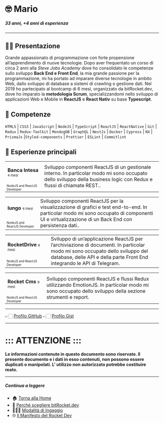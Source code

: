 # 🤓 Mario

##### 33 anni, +4 anni di esperienza

---

## 👋🏻 Presentazione

Grande appassionato di programmazione con forte propensione all’apprendimento di nuove tecnologie. Dopo aver frequentato un corso di circa 2 anni alla _Steve Jobs Academy_ dove ho consolidato le competenze sullo sviluppo **Back End e Front End**, la mia grande passione per la programmazione, mi ha portato ad imparare diverse tecnologie in ambito Web, dallo sviluppo di database a sistemi di crawling o gestione dati. Nel 2019 ho partecipato al bootcamp di 6 mesi, organizzato da bitRocket.dev, dove ho imparato la **metodologia Scrum**, specializzandomi nello sviluppo di applicazioni Web e Mobile in **ReactJS** e **React Nativ** su base **Typescript**.

## 🚀 Competenze

`HTML5` | `CSS3` | `JavaScript` | `NodeJS` | `TypeScript` | `ReactJS` | `ReactNative` | `Git` | `Redux` | `Redux-Toolkit` | `MondogDB` | `GraphQL` | `NestJs` | `Docker` | `Cypress` | `NX` | `PrismaJs` |`Styled-components` | `Prettier` | `ESLint` | `Commitlint`

## 👾 Esperienze principali

<table>
  <tr> <td style="
   column-width:280px"><p><span style="font-weight:bold">Banca Intesa</span> <span style="font-size:11px">4 mesi</p></td><td rowspan="2"> Sviluppo componenti ReactJS di un gestionale interno. In particolar modo mi sono occupato dello sviluppo della business logic con Redux e flussi di chiamate REST..</td></tr>
  <tr><td style="font-size:10px">NodeJS and ReactJS Developer</td></tr>
</table>

<table>
  <tr><td style="
   column-width:280px"><p><span style="font-weight:bold">Iungo</span> <span style="font-size:11px">4 mesi</span></p></td><td rowspan="2"> Sviluppo componenti ReactJS per la visualizzazione di grafici e test end-to-end. In particolar modo mi sono occupato di componenti UI e virtualizzazione di un Back End con persistenza dati..</td></tr>
  <tr><td style="font-size:10px">NodeJS and ReactJS Developer</td></tr>
</table>

<table>
  <tr><td style="
   column-width:280px"><p><span style="font-weight:bold">RocketDrive</span> <span style="font-size:11px">6 mesi</span></p></td><td rowspan="2"> Sviluppo di un’applicazione ReactJS per l’archiviazione di documenti. In particolar modo mi sono occupato dello sviluppo del database, delle API e della parte Front End integrando le API di Telegram.</td></tr>
  <tr><td style="font-size:10px">NodeJS and ReactJS Developer</td></tr>
</table>

<table>
  <tr><td style="
   column-width:280px"><p><span style="font-weight:bold">Rocket Cms</span> <span style="font-size:11px">9 mesi</span></p></td><td rowspan="2"> Sviluppo componenti ReactJS e flussi Redux utilizzando EmotionJS. In particolar modo mi sono occupato dello sviluppo della sezione strumenti e report.</td></tr>
  <tr><td style="font-size:10px">NodeJS and ReactJS Developer</td></tr>
</table>

---

👉🏻 [Profilo GitHub](https://github.com/marioisca-bitrocketdev)
👉🏻 [Profilo Gist](https://gist.github.com/marioisca-bitrocketdev)

---

# ::: ATTENZIONE :::

**Le informazioni contenute in questo documento sono riservate. Il presente documento e i dati in esso contenuti, non possono essere duplicati o manipolati. L’ utilizzo non autorizzato potrebbe costituire reato.**

---

##### Continua a leggere

- 🏠 [Torna alla Home](https://github.com/bitRocket-dev)
- 🚀 [Perché scegliere bitRocket.dev](https://github.com/bitRocket-dev/.github/blob/main/pages/WHY_BITROCKET-DEV.md)
- 👨🏻‍💻 [Modalità di Ingaggio](https://github.com/bitRocket-dev/.github/blob/main/pages/ABOUT.md)
- 🤓 [Il Manifesto del Rocket Dev](https://github.com/bitRocket-dev/.github/blob/main/pages/MANIFEST.md)
